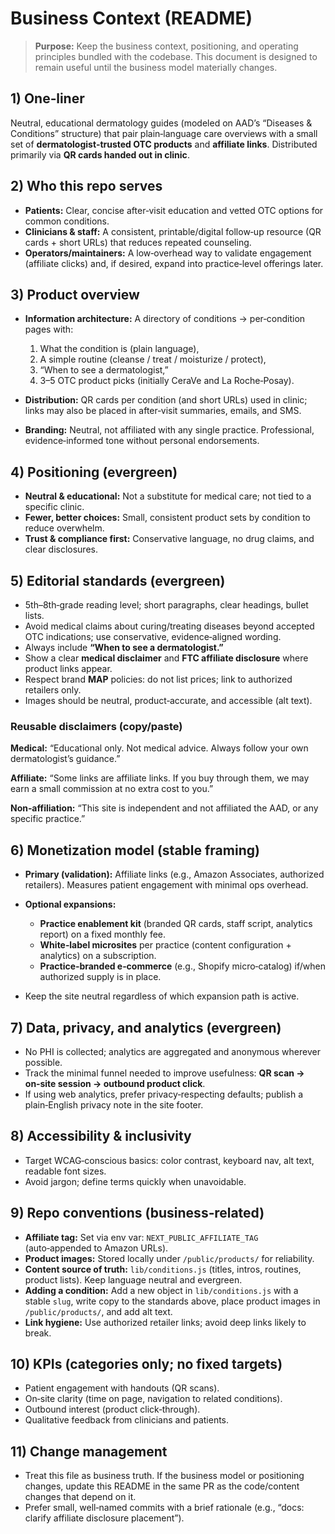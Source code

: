 # Business Context (README)

> **Purpose:** Keep the business context, positioning, and operating principles bundled with the codebase. This document is designed to remain useful until the business model materially changes.

## 1) One‑liner

Neutral, educational dermatology guides (modeled on AAD’s “Diseases & Conditions” structure) that pair plain‑language care overviews with a small set of **dermatologist‑trusted OTC products** and **affiliate links**. Distributed primarily via **QR cards handed out in clinic**.

## 2) Who this repo serves

* **Patients:** Clear, concise after‑visit education and vetted OTC options for common conditions.
* **Clinicians & staff:** A consistent, printable/digital follow‑up resource (QR cards + short URLs) that reduces repeated counseling.
* **Operators/maintainers:** A low‑overhead way to validate engagement (affiliate clicks) and, if desired, expand into practice‑level offerings later.

## 3) Product overview

* **Information architecture:** A directory of conditions → per‑condition pages with:

  1. What the condition is (plain language),
  2. A simple routine (cleanse / treat / moisturize / protect),
  3. “When to see a dermatologist,”
  4. 3–5 OTC product picks (initially CeraVe and La Roche‑Posay).
* **Distribution:** QR cards per condition (and short URLs) used in clinic; links may also be placed in after‑visit summaries, emails, and SMS.
* **Branding:** Neutral, not affiliated with any single practice. Professional, evidence‑informed tone without personal endorsements.

## 4) Positioning (evergreen)

* **Neutral & educational:** Not a substitute for medical care; not tied to a specific clinic.
* **Fewer, better choices:** Small, consistent product sets by condition to reduce overwhelm.
* **Trust & compliance first:** Conservative language, no drug claims, and clear disclosures.

## 5) Editorial standards (evergreen)

* 5th–8th‑grade reading level; short paragraphs, clear headings, bullet lists.
* Avoid medical claims about curing/treating diseases beyond accepted OTC indications; use conservative, evidence‑aligned wording.
* Always include **“When to see a dermatologist.”**
* Show a clear **medical disclaimer** and **FTC affiliate disclosure** where product links appear.
* Respect brand **MAP** policies: do not list prices; link to authorized retailers only.
* Images should be neutral, product‑accurate, and accessible (alt text).

### Reusable disclaimers (copy/paste)

**Medical:** “Educational only. Not medical advice. Always follow your own dermatologist’s guidance.”

**Affiliate:** “Some links are affiliate links. If you buy through them, we may earn a small commission at no extra cost to you.”

**Non‑affiliation:** “This site is independent and not affiliated the AAD, or any specific practice.”

## 6) Monetization model (stable framing)

* **Primary (validation):** Affiliate links (e.g., Amazon Associates, authorized retailers). Measures patient engagement with minimal ops overhead.
* **Optional expansions:**

  * **Practice enablement kit** (branded QR cards, staff script, analytics report) on a fixed monthly fee.
  * **White‑label microsites** per practice (content configuration + analytics) on a subscription.
  * **Practice‑branded e‑commerce** (e.g., Shopify micro‑catalog) if/when authorized supply is in place.
* Keep the site neutral regardless of which expansion path is active.

## 7) Data, privacy, and analytics (evergreen)

* No PHI is collected; analytics are aggregated and anonymous wherever possible.
* Track the minimal funnel needed to improve usefulness: **QR scan → on‑site session → outbound product click**.
* If using web analytics, prefer privacy‑respecting defaults; publish a plain‑English privacy note in the site footer.

## 8) Accessibility & inclusivity

* Target WCAG‑conscious basics: color contrast, keyboard nav, alt text, readable font sizes.
* Avoid jargon; define terms quickly when unavoidable.

## 9) Repo conventions (business‑related)

* **Affiliate tag:** Set via env var: `NEXT_PUBLIC_AFFILIATE_TAG` (auto‑appended to Amazon URLs).
* **Product images:** Stored locally under `/public/products/` for reliability.
* **Content source of truth:** `lib/conditions.js` (titles, intros, routines, product lists). Keep language neutral and evergreen.
* **Adding a condition:** Add a new object in `lib/conditions.js` with a stable `slug`, write copy to the standards above, place product images in `/public/products/`, and add alt text.
* **Link hygiene:** Use authorized retailer links; avoid deep links likely to break.

## 10) KPIs (categories only; no fixed targets)

* Patient engagement with handouts (QR scans).
* On‑site clarity (time on page, navigation to related conditions).
* Outbound interest (product click‑through).
* Qualitative feedback from clinicians and patients.

## 11) Change management

* Treat this file as business truth. If the business model or positioning changes, update this README in the same PR as the code/content changes that depend on it.
* Prefer small, well‑named commits with a brief rationale (e.g., “docs: clarify affiliate disclosure placement”).
